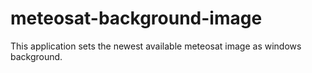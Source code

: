 # meteosat-background-image
This application sets the newest available meteosat image as windows background.
